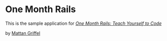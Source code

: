 # One Month Rails

This is the sample application for 
[*One Month Rails: Teach Yourself to Code*](http:onemonthrails.com)

by [Mattan Griffel](http://onemonthrails.com)
